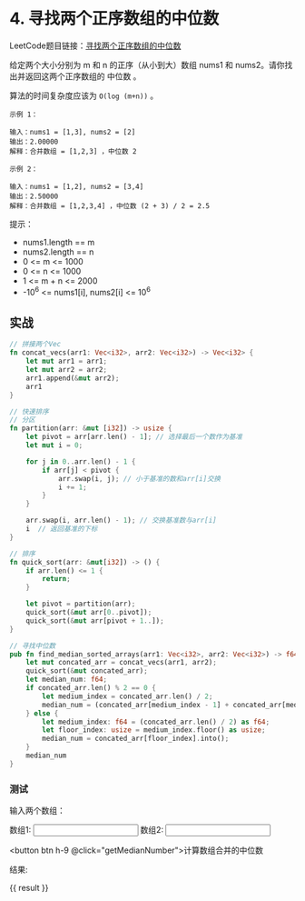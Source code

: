 <script lang="ts" setup>
import { ref, onMounted } from "vue"
import init, { findMedianSortedArrays } from "../../../../wasm/output/wasm.js"

onMounted(() => {
    init().then()
})

const arr1 = ref<number[]>([1, 2, 3])
const arr2 = ref<number[]>([2, 3, 4])

const result = ref<number>()

function getMedianNumber() {
    if(typeof arr1.value === "string") {
        arr1.value = arr1.value.split(",").map(i => 1 * i)
    }
    if(typeof arr2.value === "string") {
        arr2.value = arr2.value.split(",").map(i => 1 * i)
    }
    result.value = findMedianSortedArrays(arr1.value, arr2.value)
}
</script>

# 4. 寻找两个正序数组的中位数

LeetCode题目链接：[寻找两个正序数组的中位数](https://leetcode.cn/problems/median-of-two-sorted-arrays/description/)

给定两个大小分别为 m 和 n 的正序（从小到大）数组 nums1 和 nums2。请你找出并返回这两个正序数组的 中位数 。

算法的时间复杂度应该为 `O(log (m+n))` 。

```
示例 1：

输入：nums1 = [1,3], nums2 = [2]
输出：2.00000
解释：合并数组 = [1,2,3] ，中位数 2

示例 2：

输入：nums1 = [1,2], nums2 = [3,4]
输出：2.50000
解释：合并数组 = [1,2,3,4] ，中位数 (2 + 3) / 2 = 2.5
```

提示：
- nums1.length == m
- nums2.length == n
- 0 <= m <= 1000
- 0 <= n <= 1000
- 1 <= m + n <= 2000
- -10<sup>6</sup> <= nums1[i], nums2[i] <= 10<sup>6</sup>

## 实战
```rust
// 拼接两个Vec
fn concat_vecs(arr1: Vec<i32>, arr2: Vec<i32>) -> Vec<i32> {
    let mut arr1 = arr1;
    let mut arr2 = arr2;
    arr1.append(&mut arr2);
    arr1
}

// 快速排序
// 分区
fn partition(arr: &mut [i32]) -> usize {
    let pivot = arr[arr.len() - 1]; // 选择最后一个数作为基准
    let mut i = 0;

    for j in 0..arr.len() - 1 {
        if arr[j] < pivot {  
            arr.swap(i, j); // 小于基准的数和arr[i]交换
            i += 1;
        }
    }

    arr.swap(i, arr.len() - 1); // 交换基准数与arr[i]
    i  // 返回基准的下标
}

// 排序
fn quick_sort(arr: &mut[i32]) -> () {
    if arr.len() <= 1 {
        return;
    }

    let pivot = partition(arr);
    quick_sort(&mut arr[0..pivot]);
    quick_sort(&mut arr[pivot + 1..]);
}

// 寻找中位数
pub fn find_median_sorted_arrays(arr1: Vec<i32>, arr2: Vec<i32>) -> f64 {
    let mut concated_arr = concat_vecs(arr1, arr2);
    quick_sort(&mut concated_arr);
    let median_num: f64;
    if concated_arr.len() % 2 == 0 {
        let medium_index = concated_arr.len() / 2;
        median_num = (concated_arr[medium_index - 1] + concated_arr[medium_index]) as f64 / 2.0 as f64;
    } else {
        let medium_index: f64 = (concated_arr.len() / 2) as f64;
        let floor_index: usize = medium_index.floor() as usize;
        median_num = concated_arr[floor_index].into();
    }
    median_num
}
```

### 测试

<p>输入两个数组：</p>
<div flex="~ col">
    数组1: <input type="text" border="1px solid black" rounded h-9 w-80 
           v-model="arr1"/>
    数组2: <input type="text" border="1px solid black" rounded h-9 w-80
           v-model="arr2"/>
</div>

<button btn h-9 @click="getMedianNumber">计算数组合并的中位数</button>

<p>结果: </p>

<div>{{ result }}</div>
